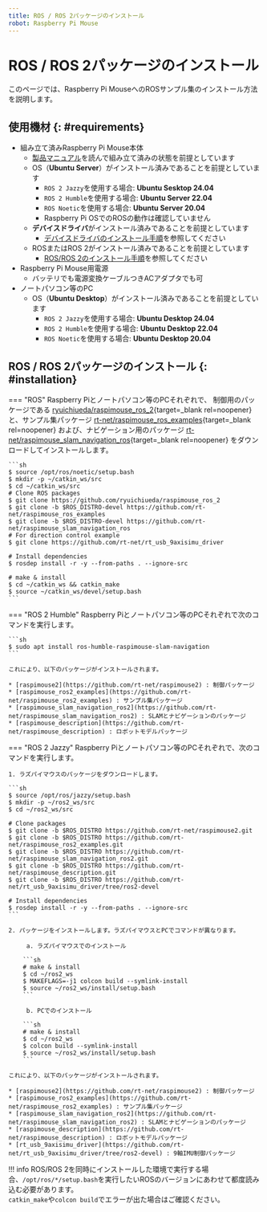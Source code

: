 ```yaml
---
title: ROS / ROS 2パッケージのインストール
robot: Raspberry Pi Mouse
---
```


# ROS / ROS 2パッケージのインストール

このページでは、Raspberry Pi MouseへのROSサンプル集のインストール方法を説明します。

## 使用機材 {: #requirements}

* 組み立て済みRaspberry Pi Mouse本体
    * [製品マニュアル](https://rt-net.jp/products/raspberrypimousev3/#downloads)を読んで組み立て済みの状態を前提としています
    * OS（**Ubuntu Server**）がインストール済みであることを前提としています
        * `ROS 2 Jazzy`を使用する場合: **Ubuntu Sesktop 24.04**
        * `ROS 2 Humble`を使用する場合: **Ubuntu Server 22.04**
        * `ROS Noetic`を使用する場合: **Ubuntu Server 20.04**
        * Raspberry Pi OSでのROSの動作は確認していません
    * **デバイスドライバ**がインストール済みであることを前提としています
        * [デバイスドライバのインストール手順](../driver/install.md)を参照してください
    * ROSまたはROS 2がインストール済みであることを前提としています
        * [ROS/ROS 2のインストール手順](./install.md)を参照してください
* Raspberry Pi Mouse用電源
    * バッテリでも電源変換ケーブルつきACアダプタでも可
* ノートパソコン等のPC
    * OS（**Ubuntu Desktop**）がインストール済みであることを前提としています
        * `ROS 2 Jazzy`を使用する場合: **Ubuntu Desktop 24.04**
        * `ROS 2 Humble`を使用する場合: **Ubuntu Desktop 22.04**
        * `ROS Noetic`を使用する場合: **Ubuntu Desktop 20.04**

## ROS / ROS 2パッケージのインストール {: #installation}

=== "ROS"
    Raspberry Piとノートパソコン等のPCそれぞれで、
    制御用のパッケージである
    [ryuichiueda/raspimouse_ros_2](https://github.com/ryuichiueda/raspimouse_ros_2){target=_blank rel=noopener}
    と、サンプル集パッケージ
    [rt-net/raspimouse_ros_examples](https://github.com/rt-net/raspimouse_ros_examples){target=_blank rel=noopener}
    および、ナビゲーション用のパッケージ
    [rt-net/raspimouse_slam_navigation_ros](https://github.com/rt-net/raspimouse_slam_navigation_ros){target=_blank rel=noopener}
    をダウンロードしてインストールします。

    ```sh
    $ source /opt/ros/noetic/setup.bash
    $ mkdir -p ~/catkin_ws/src
    $ cd ~/catkin_ws/src
    # Clone ROS packages
    $ git clone https://github.com/ryuichiueda/raspimouse_ros_2
    $ git clone -b $ROS_DISTRO-devel https://github.com/rt-net/raspimouse_ros_examples 
    $ git clone -b $ROS_DISTRO-devel https://github.com/rt-net/raspimouse_slam_navigation_ros 
    # For direction control example
    $ git clone https://github.com/rt-net/rt_usb_9axisimu_driver

    # Install dependencies
    $ rosdep install -r -y --from-paths . --ignore-src      

    # make & install
    $ cd ~/catkin_ws && catkin_make
    $ source ~/catkin_ws/devel/setup.bash
    ```

=== "ROS 2 Humble"
    Raspberry Piとノートパソコン等のPCそれぞれで次のコマンドを実行します。

    ```sh
    $ sudo apt install ros-humble-raspimouse-slam-navigation
    ```

    これにより、以下のパッケージがインストールされます。

    * [raspimouse2](https://github.com/rt-net/raspimouse2) : 制御パッケージ
    * [raspimouse_ros2_examples](https://github.com/rt-net/raspimouse_ros2_examples) : サンプル集パッケージ
    * [raspimouse_slam_navigation_ros2](https://github.com/rt-net/raspimouse_slam_navigation_ros2) : SLAMとナビゲーションのパッケージ 
    * [raspimouse_description](https://github.com/rt-net/raspimouse_description) : ロボットモデルパッケージ

=== "ROS 2 Jazzy"
    Raspberry Piとノートパソコン等のPCそれぞれで、次のコマンドを実行します。

    1. ラズパイマウスのパッケージをダウンロードします。
    
    ```sh
    $ source /opt/ros/jazzy/setup.bash
    $ mkdir -p ~/ros2_ws/src
    $ cd ~/ros2_ws/src

    # Clone packages
    $ git clone -b $ROS_DISTRO https://github.com/rt-net/raspimouse2.git
    $ git clone -b $ROS_DISTRO https://github.com/rt-net/raspimouse_ros2_examples.git
    $ git clone -b $ROS_DISTRO https://github.com/rt-net/raspimouse_slam_navigation_ros2.git
    $ git clone -b $ROS_DISTRO https://github.com/rt-net/raspimouse_description.git
    $ git clone -b $ROS_DISTRO https://github.com/rt-net/rt_usb_9axisimu_driver/tree/ros2-devel

    # Install dependencies
    $ rosdep install -r -y --from-paths . --ignore-src
    ```

    2. パッケージをインストールします。ラズパイマウスとPCでコマンドが異なります。

         a. ラズパイマウスでのインストール

        ```sh
        # make & install
        $ cd ~/ros2_ws
        $ MAKEFLAGS=-j1 colcon build --symlink-install
        $ source ~/ros2_ws/install/setup.bash
        ```

         b. PCでのインストール

        ```sh
        # make & install
        $ cd ~/ros2_ws
        $ colcon build --symlink-install
        $ source ~/ros2_ws/install/setup.bash
        ```

    これにより、以下のパッケージがインストールされます。

    * [raspimouse2](https://github.com/rt-net/raspimouse2) : 制御パッケージ
    * [raspimouse_ros2_examples](https://github.com/rt-net/raspimouse_ros2_examples) : サンプル集パッケージ
    * [raspimouse_slam_navigation_ros2](https://github.com/rt-net/raspimouse_slam_navigation_ros2) : SLAMとナビゲーションのパッケージ 
    * [raspimouse_description](https://github.com/rt-net/raspimouse_description) : ロボットモデルパッケージ
    * [rt_usb_9axisimu_driver](https://github.com/rt-net/rt_usb_9axisimu_driver/tree/ros2-devel) : 9軸IMU制御パッケージ

!!! info
    ROS/ROS 2を同時にインストールした環境で実行する場合、`/opt/ros/*/setup.bash`を実行したいROSのバージョンにあわせて都度読み込む必要があります。  
    `catkin_make`や`colcon build`でエラーが出た場合はご確認ください。